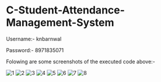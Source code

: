 # C-Student-Attendance-Management-System


Username:- knbarnwal

Password:- 8971835071

Folowing are some screenshots of the executed code above:- 


![1](https://user-images.githubusercontent.com/30000575/49857280-33692880-fe18-11e8-8ea5-049ec914bee4.png)
![2](https://user-images.githubusercontent.com/30000575/49857283-33692880-fe18-11e8-9b46-4c05bf8bbd83.png)
![3](https://user-images.githubusercontent.com/30000575/49857285-3401bf00-fe18-11e8-81f9-498449d449af.png)
![4](https://user-images.githubusercontent.com/30000575/49857286-3401bf00-fe18-11e8-8c25-70d7321d7e67.png)
![5](https://user-images.githubusercontent.com/30000575/49857287-349a5580-fe18-11e8-8601-d94b4d29016c.png)
![6](https://user-images.githubusercontent.com/30000575/49857288-349a5580-fe18-11e8-8f64-a1b87b2447c0.png)
![7](https://user-images.githubusercontent.com/30000575/49857289-3532ec00-fe18-11e8-8654-0a8aff9fc90e.png)
![8](https://user-images.githubusercontent.com/30000575/49857291-35cb8280-fe18-11e8-9edb-d621cf9e88ae.png)
